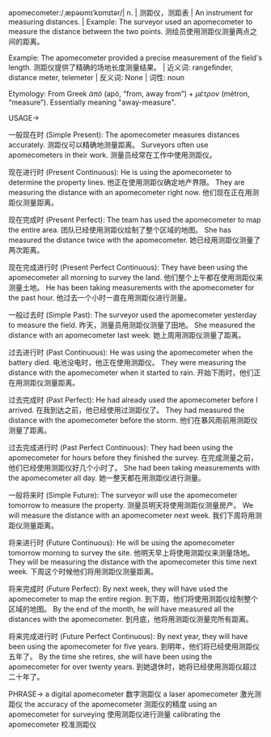 apomecometer:/ˌæpəʊmɪˈkɒmɪtər/| n. | 测距仪，测距表 | An instrument for measuring distances. | Example: The surveyor used an apomecometer to measure the distance between the two points. 测绘员使用测距仪测量两点之间的距离。

Example:  The apomecometer provided a precise measurement of the field's length. 测距仪提供了精确的场地长度测量结果。 | 近义词: rangefinder, distance meter, telemeter | 反义词: None | 词性: noun

Etymology: From Greek *ἀπό* (apó, “from, away from”) + *μέτρον* (métron, “measure”).  Essentially meaning "away-measure".


USAGE->

一般现在时 (Simple Present):
The apomecometer measures distances accurately. 测距仪可以精确地测量距离。
Surveyors often use apomecometers in their work. 测量员经常在工作中使用测距仪。

现在进行时 (Present Continuous):
He is using the apomecometer to determine the property lines. 他正在使用测距仪确定地产界限。
They are measuring the distance with an apomecometer right now. 他们现在正在用测距仪测量距离。

现在完成时 (Present Perfect):
The team has used the apomecometer to map the entire area.  团队已经使用测距仪绘制了整个区域的地图。
She has measured the distance twice with the apomecometer. 她已经用测距仪测量了两次距离。

现在完成进行时 (Present Perfect Continuous):
They have been using the apomecometer all morning to survey the land. 他们整个上午都在使用测距仪来测量土地。
He has been taking measurements with the apomecometer for the past hour. 他过去一个小时一直在用测距仪进行测量。


一般过去时 (Simple Past):
The surveyor used the apomecometer yesterday to measure the field. 昨天，测量员用测距仪测量了田地。
She measured the distance with an apomecometer last week.  她上周用测距仪测量了距离。

过去进行时 (Past Continuous):
He was using the apomecometer when the battery died.  电池没电时，他正在使用测距仪。
They were measuring the distance with the apomecometer when it started to rain. 开始下雨时，他们正在用测距仪测量距离。


过去完成时 (Past Perfect):
He had already used the apomecometer before I arrived. 在我到达之前，他已经使用过测距仪了。
They had measured the distance with the apomecometer before the storm. 他们在暴风雨前用测距仪测量了距离。


过去完成进行时 (Past Perfect Continuous):
They had been using the apomecometer for hours before they finished the survey.  在完成测量之前，他们已经使用测距仪好几个小时了。
She had been taking measurements with the apomecometer all day. 她一整天都在用测距仪进行测量。


一般将来时 (Simple Future):
The surveyor will use the apomecometer tomorrow to measure the property.  测量员明天将使用测距仪测量房产。
We will measure the distance with an apomecometer next week.  我们下周将用测距仪测量距离。


将来进行时 (Future Continuous):
He will be using the apomecometer tomorrow morning to survey the site. 他明天早上将使用测距仪来测量场地。
They will be measuring the distance with the apomecometer this time next week.  下周这个时候他们将用测距仪测量距离。


将来完成时 (Future Perfect):
By next week, they will have used the apomecometer to map the entire region. 到下周，他们将使用测距仪绘制整个区域的地图。
By the end of the month, he will have measured all the distances with the apomecometer. 到月底，他将用测距仪测量完所有距离。


将来完成进行时 (Future Perfect Continuous):
By next year, they will have been using the apomecometer for five years. 到明年，他们将已经使用测距仪五年了。
By the time she retires, she will have been using the apomecometer for over twenty years. 到她退休时，她将已经使用测距仪超过二十年了。



PHRASE->
a digital apomecometer 数字测距仪
a laser apomecometer 激光测距仪
the accuracy of the apomecometer 测距仪的精度
using an apomecometer for surveying  使用测距仪进行测量
calibrating the apomecometer 校准测距仪
